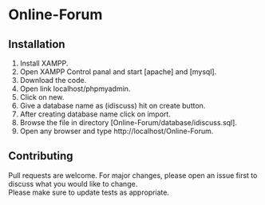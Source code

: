# Online-Forum

## Installation
1. Install XAMPP.
2. Open XAMPP Control panal and start [apache] and [mysql].
3. Download the code.
4. Open link localhost/phpmyadmin.
5. Click on new.
6. Give a database name as (idiscuss) hit on create button.
7. After creating database name click on import.
8. Browse the file in directory [Online-Forum/database/idiscuss.sql].
9. Open any browser and type http://localhost/Online-Forum.

## Contributing
Pull requests are welcome. For major changes, please open an issue first to discuss what you would like to change.<br>
Please make sure to update tests as appropriate.
